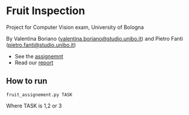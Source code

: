 # Fruit Inspection
Project for Computer Vision exam, University of Bologna

By Valentina Boriano (valentina.boriano@studio.unibo.it) and Pietro Fanti (pietro.fanti@studio.unibo.it)

- See the [assignemnt](https://github.com/valentinaboriano/Computer-Vision/blob/main/fruit-inspection.pdf)
- Read our [report](https://github.com/valentinaboriano/Computer-Vision/blob/main/fruit_inspection.ipynb)

## How to run

```
fruit_assignement.py TASK
```
Where TASK is 1,2 or 3
